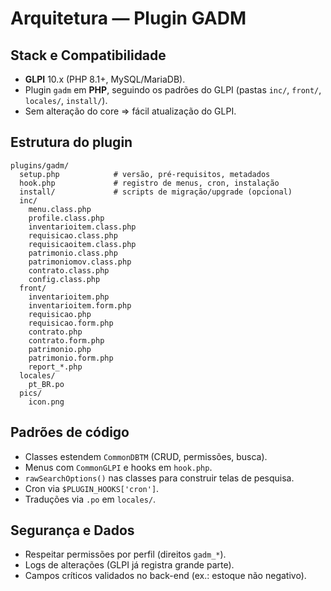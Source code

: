 # Arquitetura — Plugin GADM

## Stack e Compatibilidade
- **GLPI** 10.x (PHP 8.1+, MySQL/MariaDB).
- Plugin `gadm` em **PHP**, seguindo os padrões do GLPI (pastas `inc/`, `front/`, `locales/`, `install/`).
- Sem alteração do core ⇒ fácil atualização do GLPI.

## Estrutura do plugin
```
plugins/gadm/
  setup.php            # versão, pré-requisitos, metadados
  hook.php             # registro de menus, cron, instalação
  install/             # scripts de migração/upgrade (opcional)
  inc/
    menu.class.php
    profile.class.php
    inventarioitem.class.php
    requisicao.class.php
    requisicaoitem.class.php
    patrimonio.class.php
    patrimoniomov.class.php
    contrato.class.php
    config.class.php
  front/
    inventarioitem.php
    inventarioitem.form.php
    requisicao.php
    requisicao.form.php
    contrato.php
    contrato.form.php
    patrimonio.php
    patrimonio.form.php
    report_*.php
  locales/
    pt_BR.po
  pics/
    icon.png
```

## Padrões de código
- Classes estendem `CommonDBTM` (CRUD, permissões, busca).
- Menus com `CommonGLPI` e hooks em `hook.php`.
- `rawSearchOptions()` nas classes para construir telas de pesquisa.
- Cron via `$PLUGIN_HOOKS['cron']`.
- Traduções via `.po` em `locales/`.

## Segurança e Dados
- Respeitar permissões por perfil (direitos `gadm_*`).
- Logs de alterações (GLPI já registra grande parte).
- Campos críticos validados no back-end (ex.: estoque não negativo).
